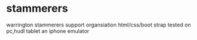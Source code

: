 # stammerers
warrington stammerers support organsiation
html/css/boot strap
tested on pc,hudl tablet an iphone emulator
